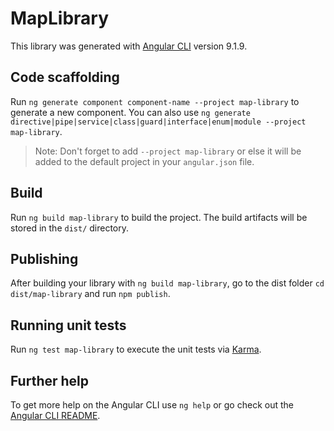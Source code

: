 # MapLibrary

This library was generated with [Angular CLI](https://github.com/angular/angular-cli) version 9.1.9.

## Code scaffolding

Run `ng generate component component-name --project map-library` to generate a new component. You can also use `ng generate directive|pipe|service|class|guard|interface|enum|module --project map-library`.
> Note: Don't forget to add `--project map-library` or else it will be added to the default project in your `angular.json` file. 

## Build

Run `ng build map-library` to build the project. The build artifacts will be stored in the `dist/` directory.

## Publishing

After building your library with `ng build map-library`, go to the dist folder `cd dist/map-library` and run `npm publish`.

## Running unit tests

Run `ng test map-library` to execute the unit tests via [Karma](https://karma-runner.github.io).

## Further help

To get more help on the Angular CLI use `ng help` or go check out the [Angular CLI README](https://github.com/angular/angular-cli/blob/master/README.md).
